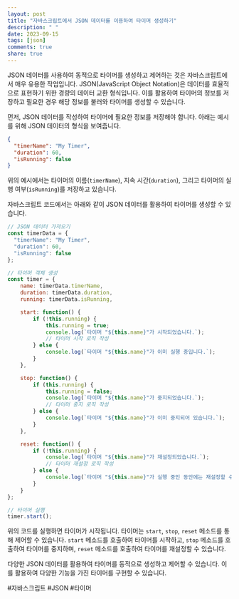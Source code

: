 ```yaml
---
layout: post
title: "자바스크립트에서 JSON 데이터를 이용하여 타이머 생성하기"
description: " "
date: 2023-09-15
tags: [json]
comments: true
share: true
---
```


JSON 데이터를 사용하여 동적으로 타이머를 생성하고 제어하는 것은 자바스크립트에서 매우 유용한 작업입니다. JSON(JavaScript Object Notation)은 데이터를 효율적으로 표현하기 위한 경량의 데이터 교환 형식입니다. 이를 활용하여 타이머의 정보를 저장하고 필요한 경우 해당 정보를 불러와 타이머를 생성할 수 있습니다.

먼저, JSON 데이터를 작성하여 타이머에 필요한 정보를 저장해야 합니다. 아래는 예시를 위해 JSON 데이터의 형식을 보여줍니다.

```json
{
  "timerName": "My Timer",
  "duration": 60,
  "isRunning": false
}
```

위의 예시에서는 타이머의 이름(`timerName`), 지속 시간(`duration`), 그리고 타이머의 실행 여부(`isRunning`)를 저장하고 있습니다.

자바스크립트 코드에서는 아래와 같이 JSON 데이터를 활용하여 타이머를 생성할 수 있습니다.

```javascript
// JSON 데이터 가져오기
const timerData = {
  "timerName": "My Timer",
  "duration": 60,
  "isRunning": false
};

// 타이머 객체 생성
const timer = {
    name: timerData.timerName,
    duration: timerData.duration,
    running: timerData.isRunning,

    start: function() {
        if (!this.running) {
            this.running = true;
            console.log(`타이머 "${this.name}"가 시작되었습니다.`);
            // 타이머 시작 로직 작성
        } else {
            console.log(`타이머 "${this.name}"가 이미 실행 중입니다.`);
        }
    },

    stop: function() {
        if (this.running) {
            this.running = false;
            console.log(`타이머 "${this.name}"가 중지되었습니다.`);
            // 타이머 중지 로직 작성
        } else {
            console.log(`타이머 "${this.name}"가 이미 중지되어 있습니다.`);
        }
    },

    reset: function() {
        if (!this.running) {
            console.log(`타이머 "${this.name}"가 재설정되었습니다.`);
            // 타이머 재설정 로직 작성
        } else {
            console.log(`타이머 "${this.name}"가 실행 중인 동안에는 재설정할 수 없습니다.`);
        }
    }
};

// 타이머 실행
timer.start();
```

위의 코드를 실행하면 타이머가 시작됩니다. 타이머는 `start`, `stop`, `reset` 메소드를 통해 제어할 수 있습니다. `start` 메소드를 호출하여 타이머를 시작하고, `stop` 메소드를 호출하여 타이머를 중지하며, `reset` 메소드를 호출하여 타이머를 재설정할 수 있습니다.

다양한 JSON 데이터를 활용하여 타이머를 동적으로 생성하고 제어할 수 있습니다. 이를 활용하여 다양한 기능을 가진 타이머를 구현할 수 있습니다.

#자바스크립트 #JSON #타이머